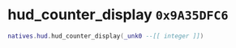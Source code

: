 # hud_counter_display `0x9A35DFC6`

```lua
natives.hud.hud_counter_display(_unk0 --[[ integer ]])
```